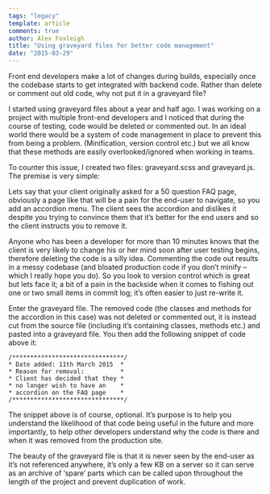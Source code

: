 ```yaml
---
tags: "legacy"
template: article 
comments: true 
author: Alex Foxleigh
title: "Using graveyard files for better code management"
date: "2015-03-29"
---
```


Front end developers make a lot of changes during builds, especially once the codebase starts to get integrated with backend code. Rather than delete or comment out old code, why not put it in a graveyard file?

<!-- end -->

I started using graveyard files about a year and half ago. I was working on a project with multiple front-end developers and I noticed that during the course of testing, code would be deleted or commented out. In an ideal world there would be a system of code management in place to prevent this from being a problem. (Minification, version control etc.) but we all know that these methods are easily overlooked/ignored when working in teams.

To counter this issue, I created two files: graveyard.scss and graveyard.js. The premise is very simple:

Lets say that your client originally asked for a 50 question FAQ page, obviously a page like that will be a pain for the end-user to navigate, so you add an accordion menu. The client sees the accordion and dislikes it despite you trying to convince them that it’s better for the end users and so the client instructs you to remove it.

Anyone who has been a developer for more than 10 minutes knows that the client is very likely to change his or her mind soon after user testing begins, therefore deleting the code is a silly idea. Commenting the code out results in a messy codebase (and bloated production code if you don’t minify – which I really hope you do). So you look to version control which is great but lets face it; a bit of a pain in the backside when it comes to fishing out one or two small items in commit log; it’s often easier to just re-write it.

Enter the graveyard file. The removed code (the classes and methods for the accordion in this case) was not deleted or commented out, it is instead cut from the source file (including it’s containing classes, methods etc.) and pasted into a graveyard file. You then add the following snippet of code above it:

```
/*******************************/ 
* Date added: 11th March 2015  *
* Reason for removal:          *
* Client has decided that they *
* no longer wish to have an    *
* accordion on the FAQ page    *
/*******************************/ 
```

The snippet above is of course, optional. It’s purpose is to help you understand the likelihood of that code being useful in the future and more importantly, to help other developers understand why the code is there and when it was removed from the production site.

The beauty of the graveyard file is that it is never seen by the end-user as it’s not referenced anywhere, it’s only a few KB on a server so it can serve as an archive of ‘spare’ parts which can be called upon throughout the length of the project and prevent duplication of work.
